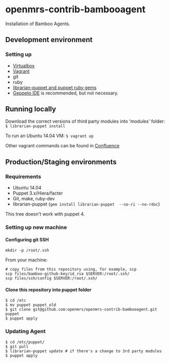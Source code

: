 openmrs-contrib-bambooagent
===========================
Installation of Bamboo Agents.

## Development environment

### Setting up
  - [Virtualbox](https://www.virtualbox.org/)
  - [Vagrant](https://www.vagrantup.com/)
  - git
  - ruby
  - [librarian-puppet and puppet ruby gems](http://librarian-puppet.com/)
  - [Geppeto IDE](https://puppetlabs.github.io/geppetto/index.html) is recommended, but not necessary. 

## Running locally

Download the correct versions of third party modules into 'modules' folder:
```$ librarian-puppet install```
 
To run an Ubuntu 14.04 VM:
```$ vagrant up ```

Other vagrant commands can be found in [Confluence](https://wiki.openmrs.org/x/CIC3Ag)


## Production/Staging environments

### Requirements
  - Ubuntu 14.04
  - Puppet 3.x/Hiera/facter
  - Git, make, ruby-dev
  - librarian-puppet (`gem install librarian-puppet  --no-ri --no-rdoc`)

This tree doesn't work with puppet 4. 


### Setting up new machine
#### Configuring git SSH
```
mkdir -p /root/.ssh
```

From your machine:
```
# copy files from this repository using, for example, scp
scp files/bamboo-github-key/id_rsa $SERVER:/root/.ssh/
scp files/ssh/config $SERVER:/root/.ssh/
```

#### Clone this repository into puppet folder
```
$ cd /etc
$ mv puppet puppet_old
$ git clone git@github.com:openmrs/openmrs-contrib-bambooagent.git puppet
$ puppet apply 
```

### Updating Agent
```
$ cd /etc/puppet/
$ git pull
$ librarian-puppet update # if there's a change to 3rd party modules
$ puppet apply
```
